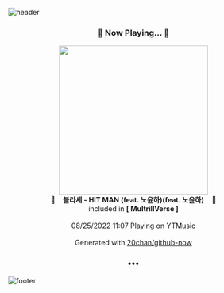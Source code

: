 ![header](https://capsule-render.vercel.app/api?type=wave&height=170&section=header&text=Hi.%20I'm%20SHIFT&fontColor=090707&fontAlignX=45&fontAlignY=65&fontSize=100)

<h3 align="center">🎵 Now Playing... 🎵</h3>
<p align="center">
  <a href="https://music.youtube.com/watch?v=bLDyNoURi-o">
    <img width="300" src="https://lh3.googleusercontent.com/Bucpj7Zg0mzdyx5lrrG7sbSkSWzvWD-FcKAH2PydzF-iJuundThGr9WQLjKMJLHBIh37HEefN6BEXmYD">
  </a>
  <br>
  🎵&nbsp&nbsp&nbsp <b>블라세 - HIT MAN (feat. 노윤하)(feat. 노윤하)</b> &nbsp&nbsp&nbsp🎵
  <br>
  included in <b>[ MultrillVerse ]</b>
  
  <br />
  <br />
  08/25/2022 11:07 Playing on YTMusic
  <br />
  <br />
  Generated with <a href="https://github.com/20chan/github-now">20chan/github-now</a>
</p>

<h3 align="center">•••</h3>

![footer](https://capsule-render.vercel.app/api?type=wave&height=150&section=footer)
